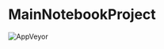 # MainNotebookProject
![AppVeyor](https://img.shields.io/appveyor/build/anonexistent/MainNotebookProject?color=black&label=The%20Best%20Notebook%20Engine%20In%20The%20World%20%28Hello%21%29&logo=%E2%80%94&logoColor=red&style=for-the-badge)
